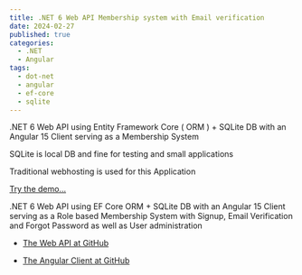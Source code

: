 ```yaml
---
title: .NET 6 Web API Membership system with Email verification  
date: 2024-02-27
published: true
categories:
  - .NET
  - Angular
tags:
  - dot-net
  - angular
  - ef-core
  - sqlite
---
```



.NET 6 Web API using Entity Framework Core ( ORM ) + SQLite DB with an Angular 15 Client serving as a Membership System

SQLite is local DB and fine for testing and small applications

Traditional webhosting is used for this Application

<a href="https://angular.signup.client.persteenolsen.com" target="_blank" title="Angular 15 + Web API in .NET 6 Membership System">Try the demo...</a>

<p>.NET 6 Web API using EF Core ORM + SQLite DB with an Angular 15 Client serving as a Role based Membership System with Signup, Email Verification and Forgot Password as well as User administration</p>

<ul>
<li>
<a href="https://github.com/persteenolsen/dotnet-6-signup-api" target="_blank">The Web API at GitHub</a>
</li>
<li>

<a href="https://github.com/persteenolsen/angular-15-signup-client" target="_blank">The Angular Client at GitHub</a>
</li>
</ul>
